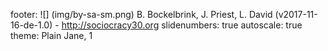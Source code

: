 footer: ![] (img/by-sa-sm.png) B. Bockelbrink, J. Priest, L. David (v2017-11-16-de-1.0) - <http://sociocracy30.org>
slidenumbers: true
autoscale: true
theme: Plain Jane, 1

<!-- INSERT-CONTENT -->
